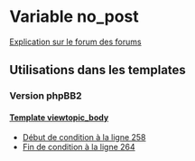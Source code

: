 # Variable no_post
[Explication sur le forum des forums](http://forum.forumactif.com/t294113-listing-des-variables#no_post)
## Utilisations dans les templates
### Version phpBB2
#### [Template viewtopic_body](subsilver/viewtopic_body.md)
* [Début de condition à la ligne 258](../subsilver/viewtopic_body.tpl#L258)
* [Fin de condition à la ligne 264](../subsilver/viewtopic_body.tpl#L264)